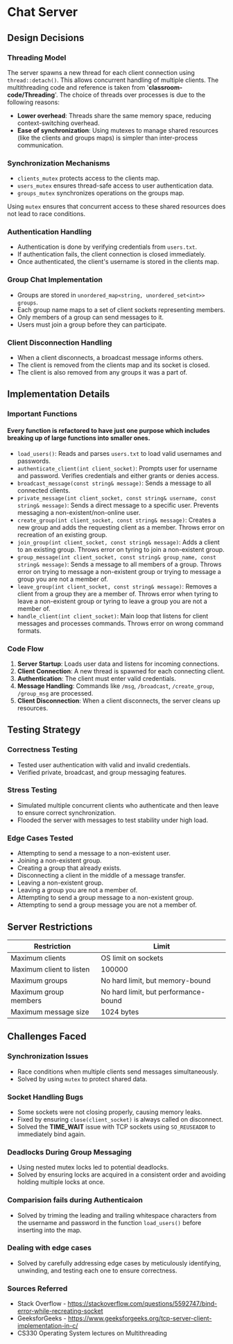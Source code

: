 # Chat Server

## Design Decisions

### Threading Model

The server spawns a new thread for each client connection using `thread::detach()`. This allows concurrent handling of multiple clients. The multithreading code and reference is taken from '**classroom-code/Threading**'. The choice of threads over processes is due to the following reasons:

- **Lower overhead**: Threads share the same memory space, reducing context-switching overhead.
- **Ease of synchronization**: Using mutexes to manage shared resources (like the clients and groups maps) is simpler than inter-process communication.

### Synchronization Mechanisms

- `clients_mutex` protects access to the clients map.
- `users_mutex` ensures thread-safe access to user authentication data.
- `groups_mutex` synchronizes operations on the groups map.

Using `mutex` ensures that concurrent access to these shared resources does not lead to race conditions.

### Authentication Handling

- Authentication is done by verifying credentials from `users.txt`.
- If authentication fails, the client connection is closed immediately.
- Once authenticated, the client's username is stored in the clients map.

### Group Chat Implementation

- Groups are stored in `unordered_map<string, unordered_set<int>> groups`.
- Each group name maps to a set of client sockets representing members.
- Only members of a group can send messages to it.
- Users must join a group before they can participate.

### Client Disconnection Handling

- When a client disconnects, a broadcast message informs others.
- The client is removed from the clients map and its socket is closed.
- The client is also removed from any groups it was a part of.

## Implementation Details

### Important Functions
#### Every function is refactored to have just one purpose which includes breaking up of large functions into smaller ones.

- `load_users()`: Reads and parses `users.txt` to load valid usernames and passwords.
- `authenticate_client(int client_socket)`: Prompts user for username and password. Verifies credentials and either grants or denies access.
- `broadcast_message(const string& message)`: Sends a message to all connected clients.
- `private_message(int client_socket, const string& username, const string& message)`: Sends a direct message to a specific user. Prevents messaging a non-existent/non-online user.
- `create_group(int client_socket, const string& message)`: Creates a new group and adds the requesting client as a member. Throws error on recreation of an existing group.
- `join_group(int client_socket, const string& message)`: Adds a client to an existing group. Throws error on tyring to join a non-existent group.
- `group_message(int client_socket, const string& group_name, const string& message)`: Sends a message to all members of a group. Throws error on trying to message a non-existent group or trying to message a group you are not a member of.
- `leave_group(int client_socket, const string& message)`: Removes a client from a group they are a member of. Throws error when tyring to leave a non-existent group or tyring to leave a group you are not a member of.
- `handle_client(int client_socket)`: Main loop that listens for client messages and processes commands. Throws error on wrong command formats.

### Code Flow

1. **Server Startup**: Loads user data and listens for incoming connections.
2. **Client Connection**: A new thread is spawned for each connecting client.
3. **Authentication**: The client must enter valid credentials.
4. **Message Handling**: Commands like `/msg`, `/broadcast`, `/create_group`, `/group_msg` are processed.
5. **Client Disconnection**: When a client disconnects, the server cleans up resources.

## Testing Strategy

### Correctness Testing

- Tested user authentication with valid and invalid credentials.
- Verified private, broadcast, and group messaging features.

### Stress Testing

- Simulated multiple concurrent clients who authenticate and then leave to ensure correct synchronization.
- Flooded the server with messages to test stability under high load.

### Edge Cases Tested

- Attempting to send a message to a non-existent user.
- Joining a non-existent group.
- Creating a group that already exists.
- Disconnecting a client in the middle of a message transfer.
- Leaving a non-existent group.
- Leaving a group you are not a member of.
- Attempting to send a group message to a non-existent group.
- Attempting to send a group message you are not a member of.

## Server Restrictions

| Restriction             | Limit                  |
|-------------------------|------------------------|
| Maximum clients         | OS limit on sockets    |
| Maximum client to listen| 100000
| Maximum groups          | No hard limit, but memory-bound |
| Maximum group members   | No hard limit, but performance-bound |
| Maximum message size    | 1024 bytes             |

## Challenges Faced

### Synchronization Issues

- Race conditions when multiple clients send messages simultaneously.
- Solved by using `mutex` to protect shared data.

### Socket Handling Bugs

- Some sockets were not closing properly, causing memory leaks.
- Fixed by ensuring `close(client_socket)` is always called on disconnect.
- Solved the **TIME_WAIT** issue with TCP sockets using `SO_REUSEADDR` to immediately bind again.

### Deadlocks During Group Messaging

- Using nested mutex locks led to potential deadlocks.
- Solved by ensuring locks are acquired in a consistent order and avoiding holding multiple locks at once.

### Comparision fails during Authenticaion 

- Solved by triming the leading and trailing whitespace characters from the username and password in the function `load_users()` before inserting into the map.

### Dealing with edge cases

- Solved by carefully addressing edge cases by meticulously identifying, unwinding, and testing each one to ensure correctness.

### Sources Referred 

- Stack Overflow - https://stackoverflow.com/questions/5592747/bind-error-while-recreating-socket
- GeeksforGeeks - https://www.geeksforgeeks.org/tcp-server-client-implementation-in-c/
- CS330 Operating System lectures on Multithreading

